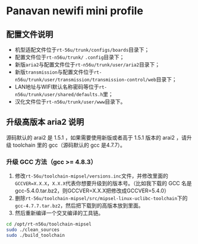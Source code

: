 # Panavan newifi mini profile

## 配置文件说明

- 机型适配文件位于`rt-56u/trunk/configs/boards`目录下；
- 配置文件位于`rt-n56u/trunk/` `.config`目录下；
- 新版`aria2`与配置文件位于`rt-n56u/trunk/user/aria2`目录下；
- 新版`transmission`与配置文件位于`rt-n56u/trunk/user/transmission/transmission-control/web`目录下；
- LAN地址与WIFI默认名称密码等位于`rt-n56u/trunk/user/shared/defaults.h`里；
- 汉化文件位于`rt-n56u/trunk/user/www`目录下。




## 升级高版本 aria2 说明

源码默认的 arai2 是 1.5.1 ，如果需要使用新版或者高于 1.5.1 版本的 arai2 ，请升级 toolchain 里的 gcc（源码默认的 gcc 是4.7.7）。

### 升级 GCC 方法（gcc >= 4.8.3）

1. 修改`rt-56u/toolchain-mipsel/versions.inc`文件，并修改里面的`GCCVER=X.X.X`，`X.X.X`代表你想要升级到的版本号。（比如我下载的 GCC 名是 gcc-5.4.0.tar.bz2，则GCCVER=X.X.X把修改成GCCVER=5.4.0）
2. 删除`rt-56u/toolchain-mipsel/src/mipsel-linux-uclibc-toolchain`下的`gcc-4.7.7.tar.bz2`，然后把下载到的高版本放到里面。
3. 然后重新编译一个交叉编译的工具链。

```bash
cd /opt/rt-n56u/toolchain-mipsel
sudo ./clean_sources
sudo ./build_toolchain
```

